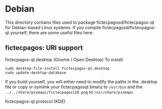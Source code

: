 
Debian
====================
This directory contains files used to package fictecpagosd/fictecpagos-qt
for Debian-based Linux systems. If you compile fictecpagosd/fictecpagos-qt yourself, there are some useful files here.

## fictecpagos: URI support ##


fictecpagos-qt.desktop  (Gnome / Open Desktop)
To install:

	sudo desktop-file-install fictecpagos-qt.desktop
	sudo update-desktop-database

If you build yourself, you will either need to modify the paths in
the .desktop file or copy or symlink your fictecpagosqt binary to `/usr/bin`
and the `../../share/pixmaps/fictecpagos128.png` to `/usr/share/pixmaps`

fictecpagos-qt.protocol (KDE)

